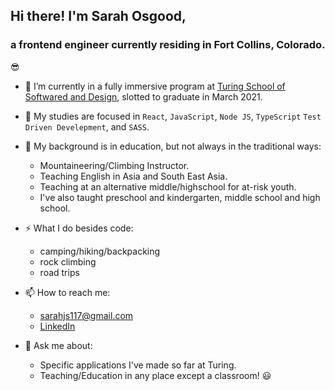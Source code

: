 ## Hi there! I'm Sarah Osgood, 

### a frontend engineer currently residing in Fort Collins, Colorado.

😎

- 🔭 I’m currently in a fully immersive program at [Turing School of Softwared and Design](https://frontend.turing.io/), slotted to graduate in March 2021.
- 🌱 My studies are focused in `React`, `JavaScript`, `Node JS`, `TypeScript` `Test Driven Develepment`, and `SASS`.

- 🧳 My background is in education, but not always in the traditional ways:
  - Mountaineering/Climbing Instructor.
  - Teaching English in Asia and South East Asia.
  - Teaching at an alternative middle/highschool for at-risk youth.
  - I've also taught preschool and kindergarten, middle school and high school.
  
- ⚡ What I do besides code:
  - camping/hiking/backpacking
  - rock climbing
  - road trips


- 📫 How to reach me: 
  - sarahjs117@gmail.com
  - [LinkedIn](https://www.linkedin.com/in/sarahosgood/)
  
- 💬 Ask me about:
  - Specific applications I've made so far at Turing.
  - Teaching/Education in any place except a classroom! 😃 
